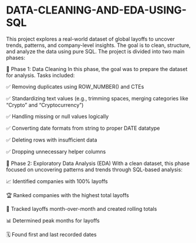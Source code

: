 # DATA-CLEANING-AND-EDA-USING-SQL

This project explores a real-world dataset of global layoffs to uncover trends, patterns, and company-level insights. The goal is to clean, structure, and analyze the data using pure SQL. The project is divided into two main phases:

📌 Phase 1: Data Cleaning
In this phase, the goal was to prepare the dataset for analysis. Tasks included:

✅ Removing duplicates using ROW_NUMBER() and CTEs

✅ Standardizing text values (e.g., trimming spaces, merging categories like “Crypto” and “Cryptocurrency”)

✅ Handling missing or null values logically

✅ Converting date formats from string to proper DATE datatype

✅ Deleting rows with insufficient data

✅ Dropping unnecessary helper columns

📌 Phase 2: Exploratory Data Analysis (EDA)
With a clean dataset, this phase focused on uncovering patterns and trends through SQL-based analysis:

📈 Identified companies with 100% layoffs

🏆 Ranked companies with the highest total layoffs

📆 Tracked layoffs month-over-month and created rolling totals

📊 Determined peak months for layoffs

🗓️ Found first and last recorded dates
